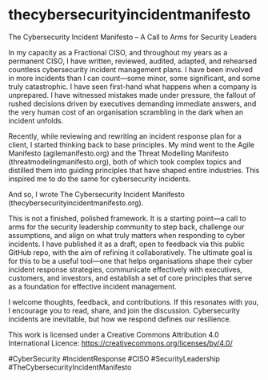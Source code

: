 # thecybersecurityincidentmanifesto
The Cybersecurity Incident Manifesto – A Call to Arms for Security Leaders

In my capacity as a Fractional CISO, and throughout my years as a permanent CISO, I have written, reviewed, audited, adapted, and rehearsed countless cybersecurity incident management plans. I have been involved in more incidents than I can count—some minor, some significant, and some truly catastrophic. I have seen first-hand what happens when a company is unprepared. I have witnessed mistakes made under pressure, the fallout of rushed decisions driven by executives demanding immediate answers, and the very human cost of an organisation scrambling in the dark when an incident unfolds.

Recently, while reviewing and rewriting an incident response plan for a client, I started thinking back to base principles. My mind went to the Agile Manifesto (agilemanifesto.org) and the Threat Modelling Manifesto (threatmodelingmanifesto.org), both of which took complex topics and distilled them into guiding principles that have shaped entire industries. This inspired me to do the same for cybersecurity incidents.

And so, I wrote The Cybersecurity Incident Manifesto (thecybersecurityincidentmanifesto.org).

This is not a finished, polished framework. It is a starting point—a call to arms for the security leadership community to step back, challenge our assumptions, and align on what truly matters when responding to cyber incidents. I have published it as a draft, open to feedback via this public GitHub repo, with the aim of refining it collaboratively. The ultimate goal is for this to be a useful tool—one that helps organisations shape their cyber incident response strategies, communicate effectively with executives, customers, and investors, and establish a set of core principles that serve as a foundation for effective incident management.

I welcome thoughts, feedback, and contributions. If this resonates with you, I encourage you to read, share, and join the discussion. Cybersecurity incidents are inevitable, but how we respond defines our resilience.

This work is licensed under a Creative Commons Attribution 4.0 International Licence: https://creativecommons.org/licenses/by/4.0/

#CyberSecurity #IncidentResponse #CISO #SecurityLeadership #TheCybersecurityIncidentManifesto

